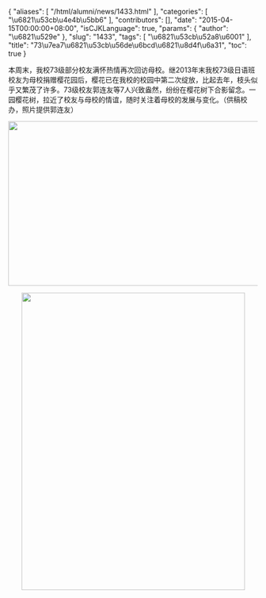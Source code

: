 {
    "aliases": [
        "/html/alumni/news/1433.html"
    ],
    "categories": [
        "\u6821\u53cb\u4e4b\u5bb6"
    ],
    "contributors": [],
    "date": "2015-04-15T00:00:00+08:00",
    "isCJKLanguage": true,
    "params": {
        "author": "\u6821\u529e"
    },
    "slug": "1433",
    "tags": [
        "\u6821\u53cb\u52a8\u6001"
    ],
    "title": "73\u7ea7\u6821\u53cb\u56de\u6bcd\u6821\u8d4f\u6a31",
    "toc": true
}

  





本周末，我校73级部分校友满怀热情再次回访母校。继2013年末我校73级日语班校友为母校捐赠樱花园后，樱花已在我校的校园中第二次绽放，比起去年，枝头似乎又繁茂了许多。73级校友郭连友等7人兴致盎然，纷纷在樱花树下合影留念。一园樱花树，拉近了校友与母校的情谊，随时关注着母校的发展与变化。（供稿校办，照片提供郭连友）




  






<img
    src="https://cdn.tfls.online/mirror/full/434936e21d0db105e8b0d72cfc87004cd3341064.jpg"
    style="display:block;margin-left:auto;margin-right:auto;"
    decoding="async"
    fetchpriority="auto"
    loading="lazy"
    height="332"
    width="600"
/>





<img
    src="https://cdn.tfls.online/mirror/full/3f2faa07f0b642a33d2cadb59e1047a98982ffe3.jpg"
    style="display:block;margin-left:auto;margin-right:auto;"
    decoding="async"
    fetchpriority="auto"
    loading="lazy"
    height="600"
    width="451"
/>


